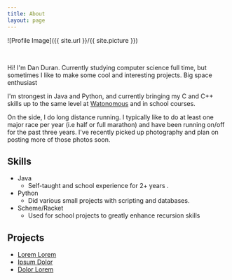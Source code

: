```yaml
---
title: About
layout: page
---
```


![Profile Image]({{ site.url }}/{{ site.picture }})

<br>

<p>Hi! I'm Dan Duran. Currently studying computer science full time, but sometimes I like to make some cool and interesting projects. Big space enthusiast</p>

<p>I'm strongest in Java and Python, and currently bringing my C and C++ skills up to the same level at <a href="https://www.watonomous.ca/">Watonomous</a> and in school courses.</p>

<p>On the side, I do long distance running. I typically like to do at least one major race per year (i.e half or full marathon) and have been running on/off for the past three years. I've recently picked up photography and plan on posting more of those photos soon. </p>

<h2>Skills</h2>

<ul class="skill-list">
	<li>Java 
	<ul>
	<li> Self-taught and school experience for 2+ years .</li>
	</ul></li>
	<li>Python
	<ul><li> Did various small projects with scripting and databases. </li></ul>
		</li>
	<li>Scheme/Racket
	<ul><li> Used for school projects to greatly enhance recursion skills</li></ul>
	</li>

</ul>

<h2>Projects</h2>

<ul>
	<li><a href="https://github.com/">Lorem Lorem</a></li>
	<li><a href="https://github.com/">Ipsum Dolor</a></li>
	<li><a href="https://github.com/">Dolor Lorem</a></li>
</ul>